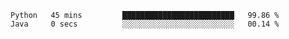<!--START_SECTION:waka-->

```text
Python   45 mins         █████████████████████████   99.86 %
Java     0 secs          ░░░░░░░░░░░░░░░░░░░░░░░░░   00.14 %
```

<!--END_SECTION:waka-->
